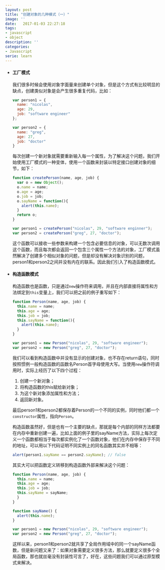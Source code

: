 ```yaml
---
layout: post
title: "创建对象的几种模式（一）"
image: ''
date:   2017-01-03 22:27:18
tags:
- javascript
- object
description: ''
categories:
- Javascript
serie: learn
---
```


- #### 工厂模式

  我们很多时候会使用对象字面量来创建单个对象，但是这个方式有比较明显的缺点，创建类似对象是会产生很多重复代码，比如：

  ```javascript
  var person1 = {
    name: "nicolas",
    age: 29,
    job: "software engineer"
  };

  var person2 = {
    name: "greg",
    age: 27,
    job: "doctor"
  }
  ```

  每次创建一个新对象就需要重新输入每一个属性，为了解决这个问题，我们开始使用工厂模式的一种变体，使用一个函数来封装以特定接口创建对象的细节，如下：


  ```javascript
  function createPerson(name, age, job) {
    var o = new Object();
    o.name = name;
    o.age = age;
    o.job = job;
    o.sayName = function(){
      alert(this.name);
    }
    return o;
  }

  var person1 = createPerson("nicolas", 29, "software enginner");
  var person2 = createPerson("greg", 27, "doctor");
  ```

  这个函数可以接收一些参数来构建一个包含必要信息的对象，可以无数次调用这个函数，而且每次都会返回一个包含三个属性一个方法的对象，工厂模式虽然解决了创建多个相似对象的问题，但是却没有解决对象识别的问题，person1和person2之间并没有内在的联系。因此我们引入了构造函数模式。

- #### 构造函数模式

  构造函数也是函数，只是通过`new`操作符来调用，并且在内部直接将属性和方法绑定到`this`变量上，我们可以把之前的例子重写如下：

  ```javascript
  function Person(name, age, job) {
    this.name = name;
    this.age = age;
    this.job = job;
    this.sayName = function(){
      alert(this.name);
    }
  }

  var person1 = new Person("nicolas", 29, "software engineer");
  var person2 = new Person("greg", 27, "doctor");
  ```

  我们可以看到构造函数中并没有显示的创建对象，也不存在return语句，同时按照惯例一般构造函数的函数名Person首字母使用大写。当使用`new`操作符调用时，实际上经历了以下四个过程：

  1. 创建一个新对象；
  2. 将构造函数的this赋给新对象；
  3. 为这个新对象添加属性和方法；
  4. 返回新对象。

  最后person1和person2都保存着Person的一个不同的实例，同时他们都一个`constructor`属性，指向`Person`。

  构造函数虽然好，但是也有一个主要的缺点，那就是每个内部的同样方法都要在内存中重新创建一遍，比如上面的例子里的sayName方法，实际上每次定义一个函数都相当于每次都实例化了一个函数对象，他们在内存中保存于不同的地址，可以用以下代码证明不同实例上的同名函数其实并不相等：

  ```javascript
  alert(person1.sayName == person2.sayName); // false
  ```

  其实大可以把函数定义转移到构造函数外部来解决这个问题：

  ```javascript
  function Person(name, age, job) {
    this.name = name;
    this.age = age;
    this.job = job;
    this.sayName = sayName;
    }
  }

  function sayName() {
    alert(this.name);
  }

  var person1 = new Person("nicolas", 29, "software engineer");
  var person2 = new Person("greg", 27, "doctor");
  ```

  这样以来，person1和person2就共享了全局作用域中的同一个sayName函数，但是新问题又来了：如果对象需要定义很多方法，那么就要定义很多个全局函数，那也就丝毫没有封装性可言了，好在，这些问题我们可以通过原型模式来解决。